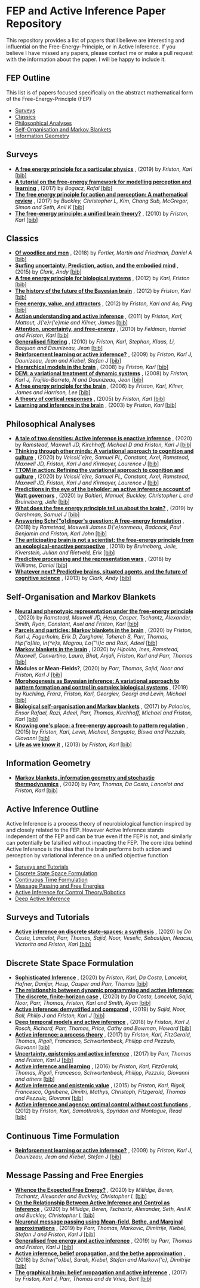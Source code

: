# FEP and Active Inference Paper Repository 
This repository provides a list of papers that I believe are interesting and influential on the Free-Energy-Principle, or in Active Inference. If you believe I have missed any papers, please contact me or make a pull request with the information about the paper. I will be happy to include it. 

## FEP Outline 
This list is of papers focused specifically on the abstract mathematical form of the Free-Energy-Principle (FEP)
 
- [Surveys](https://github.com/BerenMillidge/FEP_Active_Inference_Papers/blob/master/README.md#surveys)
- [Classics](https://github.com/BerenMillidge/FEP_Active_Inference_Papers/blob/master/README.md#classics)
- [Philosophical Analyses](https://github.com/BerenMillidge/FEP_Active_Inference_Papers/blob/master/README.md#philosophical-analyses)
- [Self-Organisation and Markov Blankets](https://github.com/BerenMillidge/FEP_Active_Inference_Papers/blob/master/README.md#self-organisation-and-markov-blankets)
- [Information Geometry](https://github.com/BerenMillidge/FEP_Active_Inference_Papers/blob/master/README.md#information-geometry)

## Surveys
- [**A free energy principle for a particular physics**](https://arxiv.org/pdf/1906.10184.pdf) , (2019) by *Friston, Karl* [[bib]](bibtex.bib#L36-L43) 
- [**A tutorial on the free-energy framework for modelling perception and learning**](https://www.sciencedirect.com/science/article/pii/S0022249615000759) , (2017) by *Bogacz, Rafal* [[bib]](bibtex.bib#L1-L11) 
- [**The free energy principle for action and perception: A mathematical review**](https://www.sciencedirect.com/science/article/pii/S0022249617300962) , (2017) by *Buckley, Christopher L, Kim, Chang Sub, McGregor, Simon and Seth, Anil K* [[bib]](bibtex.bib#L12-L22) 
- [**The free-energy principle: a unified brain theory?**](https://www.uab.edu/medicine/cinl/images/KFriston_FreeEnergy_BrainTheory.pdf) , (2010) by *Friston, Karl* [[bib]](bibtex.bib#L23-L35) 

## Classics
- [**Of woodlice and men**](https://www.aliusresearch.org/uploads/9/1/6/0/91600416/alius_bulletin_n%C2%B02__2018_.pdf#page=27) , (2018) by *Fortier, Martin and Friedman, Daniel A* [[bib]](bibtex.bib#L116-L124) 
- [**Surfing uncertainty: Prediction, action, and the embodied mind**](https://books.google.co.uk/books?hl=en&lr=&id=TnqECgAAQBAJ&oi=fnd&pg=PP1&dq=andy+clark+surfing+uncertainty&ots=aurm4jE3NO&sig=KxeHGJ6YJJdN9tKyr6snwDyBBKg&redir_esc=y#v=onepage&q=andy%20clark%20surfing%20uncertainty&f=false) , (2015) by *Clark, Andy* [[bib]](bibtex.bib#L289-L296) 
- [**A free energy principle for biological systems**](https://www.mdpi.com/1099-4300/14/11/2100) , (2012) by *Karl, Friston* [[bib]](bibtex.bib#L104-L115) 
- [**The history of the future of the Bayesian brain**](https://www.sciencedirect.com/science/article/pii/S1053811911011657) , (2012) by *Friston, Karl* [[bib]](bibtex.bib#L125-L136) 
- [**Free energy, value, and attractors**](https://www.hindawi.com/journals/cmmm/2012/937860/) , (2012) by *Friston, Karl and Ao, Ping* [[bib]](bibtex.bib#L137-L146) 
- [**Action understanding and active inference**](https://www.ncbi.nlm.nih.gov/pmc/articles/PMC3491875/) , (2011) by *Friston, Karl, Mattout, J{\'e}r{\'e}mie and Kilner, James* [[bib]](bibtex.bib#L92-L103) 
- [**Attention, uncertainty, and free-energy**](https://www.frontiersin.org/articles/10.3389/fnhum.2010.00215/full) , (2010) by *Feldman, Harriet and Friston, Karl* [[bib]](bibtex.bib#L147-L157) 
- [**Generalised filtering**](https://www.hindawi.com/journals/mpe/2010/621670/) , (2010) by *Friston, Karl, Stephan, Klaas, Li, Baojuan and Daunizeau, Jean* [[bib]](bibtex.bib#L182-L191) 
- [**Reinforcement learning or active inference?**](https://journals.plos.org/plosone/article?id=10.1371/journal.pone.0006421) , (2009) by *Friston, Karl J, Daunizeau, Jean and Kiebel, Stefan J* [[bib]](bibtex.bib#L80-L91) 
- [**Hierarchical models in the brain**](https://journals.plos.org/ploscompbiol/article?id=10.1371/journal.pcbi.1000211) , (2008) by *Friston, Karl* [[bib]](bibtex.bib#L158-L169) 
- [**DEM: a variational treatment of dynamic systems**](https://www.sciencedirect.com/science/article/pii/S1053811908001894?casa_token=RBtljR9mpKMAAAAA:EAAQB59MLINQl8q4it_Pxnz6EbRaqvO0mMey40hdf29Qy0kKkH69qWN24jnmhcOXamuXWBqFAG4) , (2008) by *Friston, Karl J, Trujillo-Barreto, N and Daunizeau, Jean* [[bib]](bibtex.bib#L170-L181) 
- [**A free energy principle for the brain**](https://www.sciencedirect.com/science/article/pii/S092842570600060X?casa_token=rPwSn8wQvEkAAAAA:5QeLri0QzrjAC8QYtNljoqjn0nZzRJIoBso67Uw3eY9VSFdUqcIm4mkqPBNZCwYQM8PM_VdkFfE) , (2006) by *Friston, Karl, Kilner, James and Harrison, Lee* [[bib]](bibtex.bib#L44-L55) 
- [**A theory of cortical responses**](https://royalsocietypublishing.org/doi/abs/10.1098/rstb.2005.1622?casa_token=9zU-Epc4Iw4AAAAA%3AmYQq9buUvH2tb1xtL8VXFp0oHtJVGZ_4MSymueoSBUreJAhsqEOB3D-fXJnSqMnbTYP3VBo0BxwHWYE) , (2005) by *Friston, Karl* [[bib]](bibtex.bib#L56-L67) 
- [**Learning and inference in the brain**](https://www.sciencedirect.com/science/article/pii/S0893608003002454?casa_token=Z-HR_To6rxwAAAAA:88ducipot59VHoRHJu1Ej6Kz5oLn-RMooUV9rR1fnkH50D5aNvLNENIF2XBa_3tZ0izMX5U2ED8) , (2003) by *Friston, Karl* [[bib]](bibtex.bib#L68-L79) 

## Philosophical Analyses
- [**A tale of two densities: Active inference is enactive inference**](https://journals.sagepub.com/doi/pdf/10.1177/1059712319862774) , (2020) by *Ramstead, Maxwell JD, Kirchhoff, Michael D and Friston, Karl J* [[bib]](bibtex.bib#L192-L203) 
- [**Thinking through other minds: A variational approach to cognition and culture**](https://royalsocietypublishing.org/doi/full/10.1098/rsif.2017.0685) , (2020) by *Veissi{\`e}re, Samuel PL, Constant, Axel, Ramstead, Maxwell JD, Friston, Karl J and Kirmayer, Laurence J* [[bib]](bibtex.bib#L215-L224) 
- [**TTOM in action: Refining the variational approach to cognition and culture**](https://www.cambridge.org/core/journals/behavioral-and-brain-sciences/article/abs/ttom-in-action-refining-the-variational-approach-to-cognition-and-culture/ADD060A9EE6937A3104FA23290F2C519) , (2020) by *Veissi{\`e}re, Samuel PL, Constant, Axel, Ramstead, Maxwell JD, Friston, Karl J and Kirmayer, Laurence J* [[bib]](bibtex.bib#L225-L234) 
- [**Predictions in the eye of the beholder: an active inference account of Watt governors**](https://www.mitpressjournals.org/doi/abs/10.1162/isal_a_00288) , (2020) by *Baltieri, Manuel, Buckley, Christopher L and Bruineberg, Jelle* [[bib]](bibtex.bib#L279-L288) 
- [**What does the free energy principle tell us about the brain?**](https://arxiv.org/abs/1901.07945) , (2019) by *Gershman, Samuel J* [[bib]](bibtex.bib#L235-L242) 
- [**Answering Schr{\"o}dinger's question: A free-energy formulation**](https://www.sciencedirect.com/science/article/pii/S1571064517301409) , (2018) by *Ramstead, Maxwell James D{\'e}sormeau, Badcock, Paul Benjamin and Friston, Karl John* [[bib]](bibtex.bib#L204-L214) 
- [**The anticipating brain is not a scientist: the free-energy principle from an ecological-enactive perspective**](https://link.springer.com/article/10.1007/s11229-016-1239-1) , (2018) by *Bruineberg, Jelle, Kiverstein, Julian and Rietveld, Erik* [[bib]](bibtex.bib#L243-L254) 
- [**Predictive processing and the representation wars**](https://link.springer.com/article/10.1007/s11023-017-9441-6) , (2018) by *Williams, Daniel* [[bib]](bibtex.bib#L255-L266) 
- [**Whatever next? Predictive brains, situated agents, and the future of cognitive science**](https://www.cambridge.org/core/journals/behavioral-and-brain-sciences/article/whatever-next-predictive-brains-situated-agents-and-the-future-of-cognitive-science/33542C736E17E3D1D44E8D03BE5F4CD9) , (2013) by *Clark, Andy* [[bib]](bibtex.bib#L267-L278) 

## Self-Organisation and Markov Blankets
- [**Neural and phenotypic representation under the free-energy principle**](https://www.sciencedirect.com/science/article/pii/S0149763420306643?casa_token=16rC0ManFBUAAAAA:3mbntn5I7fObnA_Y397rvZbWrnUzkqmALD1LtS88tGrIRxbw9RQvU55XJuH-zKdBi6tPaN9faDM) , (2020) by *Ramstead, Maxwell JD, Hesp, Casper, Tschantz, Alexander, Smith, Ryan, Constant, Axel and Friston, Karl* [[bib]](bibtex.bib#L330-L338) 
- [**Parcels and particles: Markov blankets in the brain**](https://arxiv.org/abs/2007.09704) , (2020) by *Friston, Karl J, Fagerholm, Erik D, Zarghami, Tahereh S, Parr, Thomas, Hip{\'o}lito, In{\^e}s, Magrou, Lo{\"\i}c and Razi, Adeel* [[bib]](bibtex.bib#L339-L346) 
- [**Markov blankets in the brain**](https://arxiv.org/abs/2006.02741) , (2020) by *Hipolito, Ines, Ramstead, Maxwell, Convertino, Laura, Bhat, Anjali, Friston, Karl and Parr, Thomas* [[bib]](bibtex.bib#L347-L354) 
- **Modules or Mean-Fields?**, (2020) by *Parr, Thomas, Sajid, Noor and Friston, Karl J* [[bib]](bibtex.bib#L355-L365) 
- [**Morphogenesis as Bayesian inference: A variational approach to pattern formation and control in complex biological systems**](https://www.sciencedirect.com/science/article/pii/S1571064519300909?casa_token=IrMsxOkLhfYAAAAA:2agLQQPi8aeYTxxqotIPCyEzsHbpvOLwf_0eK5oW2Li0Gi5THHn2XRpWYfNT99M0Xy5pPD_S9CA) , (2019) by *Kuchling, Franz, Friston, Karl, Georgiev, Georgi and Levin, Michael* [[bib]](bibtex.bib#L321-L329) 
- [**Biological self-organisation and Markov blankets**](https://www.biorxiv.org/content/10.1101/227181v1.abstract) , (2017) by *Palacios, Ensor Rafael, Razi, Adeel, Parr, Thomas, Kirchhoff, Michael and Friston, Karl* [[bib]](bibtex.bib#L366-L375) 
- [**Knowing one's place: a free-energy approach to pattern regulation**](https://royalsocietypublishing.org/doi/full/10.1098/rsif.2014.1383) , (2015) by *Friston, Karl, Levin, Michael, Sengupta, Biswa and Pezzulo, Giovanni* [[bib]](bibtex.bib#L309-L320) 
- [**Life as we know it**](https://royalsocietypublishing.org/doi/full/10.1098/rsif.2013.0475) , (2013) by *Friston, Karl* [[bib]](bibtex.bib#L297-L308) 

## Information Geometry
- [**Markov blankets, information geometry and stochastic thermodynamics**](https://royalsocietypublishing.org/doi/full/10.1098/rsta.2019.0159) , (2020) by *Parr, Thomas, Da Costa, Lancelot and Friston, Karl* [[bib]](bibtex.bib#L376-L387) 
 
 
## Active Inference Outline 
Active Inference is a process theory of neurobiological function inspired by and closely related to the FEP. However Active Inference stands independent of the FEP and can be true even if the FEP is not, and similarly can potentially be falsified without impacting the FEP. The core idea behind Active Inference is the idea that the brain performs both action and perception by variational inference on a unified objective function
 
- [Surveys and Tutorials](https://github.com/BerenMillidge/FEP_Active_Inference_Papers/blob/master/README.md#surveys-and-tutorials)
- [Discrete State Space Formulation](https://github.com/BerenMillidge/FEP_Active_Inference_Papers/blob/master/README.md#discrete-state-space-formulation)
- [Continuous Time Formulation](https://github.com/BerenMillidge/FEP_Active_Inference_Papers/blob/master/README.md#continuous-time-formulation)
- [Message Passing and Free Energies](https://github.com/BerenMillidge/FEP_Active_Inference_Papers/blob/master/README.md#message-passing-and-free-energies)
- [Active Inference for Control Theory/Robotics](https://github.com/BerenMillidge/FEP_Active_Inference_Papers/blob/master/README.md#active-inference-for-control-theory/robotics)
- [Deep Active Inference](https://github.com/BerenMillidge/FEP_Active_Inference_Papers/blob/master/README.md#deep-active-inference)

## Surveys and Tutorials
- [**Active inference on discrete state-spaces: a synthesis**](https://arxiv.org/abs/2001.07203) , (2020) by *Da Costa, Lancelot, Parr, Thomas, Sajid, Noor, Veselic, Sebastijan, Neacsu, Victorita and Friston, Karl* [[bib]](bibtex.bib#L388-L395) 

## Discrete State Space Formulation
- [**Sophisticated Inference**](https://arxiv.org/abs/2006.04120) , (2020) by *Friston, Karl, Da Costa, Lancelot, Hafner, Danijar, Hesp, Casper and Parr, Thomas* [[bib]](bibtex.bib#L529-L536) 
- [**The relationship between dynamic programming and active inference: The discrete, finite-horizon case**](https://arxiv.org/abs/2009.08111) , (2020) by *Da Costa, Lancelot, Sajid, Noor, Parr, Thomas, Friston, Karl and Smith, Ryan* [[bib]](bibtex.bib#L546-L553) 
- [**Active inference: demystified and compared**](https://ui.adsabs.harvard.edu/abs/2019arXiv190910863S/abstract) , (2019) by *Sajid, Noor, Ball, Philip J and Friston, Karl J* [[bib]](bibtex.bib#L537-L545) 
- [**Deep temporal models and active inference**](https://www.sciencedirect.com/science/article/pii/S0149763416307096) , (2018) by *Friston, Karl J, Rosch, Richard, Parr, Thomas, Price, Cathy and Bowman, Howard* [[bib]](bibtex.bib#L455-L465) 
- [**Active inference: a process theory**](https://www.mitpressjournals.org/doi/full/10.1162/NECO_a_00912) , (2017) by *Friston, Karl, FitzGerald, Thomas, Rigoli, Francesco, Schwartenbeck, Philipp and Pezzulo, Giovanni* [[bib]](bibtex.bib#L431-L442) 
- [**Uncertainty, epistemics and active inference**](https://royalsocietypublishing.org/doi/full/10.1098/rsif.2017.0376) , (2017) by *Parr, Thomas and Friston, Karl J* [[bib]](bibtex.bib#L443-L454) 
- [**Active inference and learning**](https://www.sciencedirect.com/science/article/pii/S0149763416301336) , (2016) by *Friston, Karl, FitzGerald, Thomas, Rigoli, Francesco, Schwartenbeck, Philipp, Pezzulo, Giovanni and others* [[bib]](bibtex.bib#L408-L418) 
- [**Active inference and epistemic value**](https://www.tandfonline.com/doi/full/10.1080/17588928.2015.1020053?casa_token=IiMRlTIPAXUAAAAA%3ASvxdCeRv4yruAnjsNhletPuaWzdb8dfm-5s1YvTBaup1IgHNChHDKgCe1DY40DAvYHK6ZO4_guujAA) , (2015) by *Friston, Karl, Rigoli, Francesco, Ognibene, Dimitri, Mathys, Christoph, Fitzgerald, Thomas and Pezzulo, Giovanni* [[bib]](bibtex.bib#L396-L407) 
- [**Active inference and agency: optimal control without cost functions**](https://link.springer.com/article/10.1007/s00422-012-0512-8) , (2012) by *Friston, Karl, Samothrakis, Spyridon and Montague, Read* [[bib]](bibtex.bib#L419-L430) 

## Continuous Time Formulation
- [**Reinforcement learning or active inference?**](https://journals.plos.org/plosone/article?id=10.1371/journal.pone.0006421) , (2009) by *Friston, Karl J, Daunizeau, Jean and Kiebel, Stefan J* [[bib]](bibtex.bib#L80-L91) 

## Message Passing and Free Energies
- [**Whence the Expected Free Energy?**](https://arxiv.org/abs/2004.08128) , (2020) by *Millidge, Beren, Tschantz, Alexander and Buckley, Christopher L* [[bib]](bibtex.bib#L514-L521) 
- [**On the Relationship Between Active Inference and Control as Inference**](https://arxiv.org/abs/2006.12964) , (2020) by *Millidge, Beren, Tschantz, Alexander, Seth, Anil K and Buckley, Christopher L* [[bib]](bibtex.bib#L566-L573) 
- [**Neuronal message passing using Mean-field, Bethe, and Marginal approximations**](https://www.nature.com/articles/s41598-018-38246-3) , (2019) by *Parr, Thomas, Markovic, Dimitrije, Kiebel, Stefan J and Friston, Karl J* [[bib]](bibtex.bib#L478-L489) 
- [**Generalised free energy and active inference**](https://link.springer.com/article/10.1007/s00422-019-00805-w) , (2019) by *Parr, Thomas and Friston, Karl J* [[bib]](bibtex.bib#L502-L513) 
- [**Active inference, belief propagation, and the bethe approximation**](https://www.mitpressjournals.org/doi/abs/10.1162/neco_a_01108) , (2018) by *Schw{\"o}bel, Sarah, Kiebel, Stefan and Markovi{\'c}, Dimitrije* [[bib]](bibtex.bib#L490-L501) 
- [**The graphical brain: belief propagation and active inference**](https://www.mitpressjournals.org/doi/full/10.1162/NETN_a_00018) , (2017) by *Friston, Karl J, Parr, Thomas and de Vries, Bert* [[bib]](bibtex.bib#L466-L477) 
